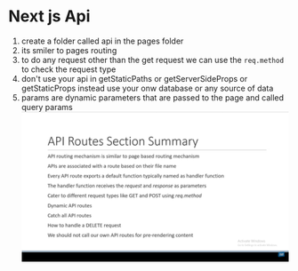 # Next js Api

1. create a folder called api in the pages folder
2. its smiler to pages routing
3. to do any request other than the get request we can use the `req.method` to check the request type
4. don't use your api in getStaticPaths or getServerSideProps or getStaticProps instead use your
   onw database or any source of data
5. params are dynamic parameters that are passed to the page and called query params
   ![summary](./assets/api.png)
